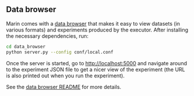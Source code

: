 ## Data browser

Marin comes with a [data browser](https://github.com/marin-community/marin-data-browser/blob/main/README.md) that makes it easy to
view datasets (in various formats) and experiments produced by the executor.
After installing the necessary dependencies, run:

```bash
cd data_browser
python server.py --config conf/local.conf
```

Once the server is started, go to
[http://localhost:5000](http://localhost:5000) and navigate around to the
experiment JSON file to get a nicer view of the experiment (the URL is also
printed out when you run the experiment).

See the [data browser README](https://github.com/marin-community/marin-data-browser/blob/main/README.md) for more details.
